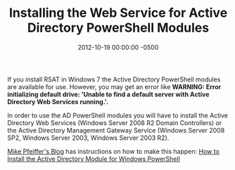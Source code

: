 ﻿---
title:  Installing the Web Service for Active Directory PowerShell Modules
date:   2012-10-19 00:00:00 -0500
categories: IT
---

If you install RSAT in Windows 7 the Active Directory PowerShell modules are available for use. However, you may get an error like **WARNING: Error initializing default drive: 'Unable to find a default server with Active Directory Web Services running.'.**

In order to use the AD PowerShell modules you will have to install the Active Directory Web Services (Windows Server 2008 R2 Domain Controllers) or the Active Directory Management Gateway Service (Windows Server 2008 SP2, Windows Server 2003, Windows Server 2003 R2).

<a href="http://www.mikepfeiffer.net">Mike Pfeiffer's Blog</a> has instructions on how to make this happen:
<a href="http://www.mikepfeiffer.net/2010/01/how-to-install-the-active-directory-module-for-windows-powershell/">How to Install the Active Directory Module for Windows PowerShell
</a>
